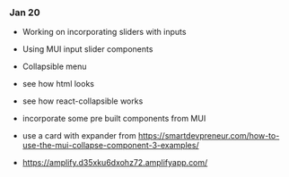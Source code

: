 ### Jan 20

- Working on incorporating sliders with inputs
- Using MUI input slider components
- Collapsible menu
- see how html looks
- see how react-collapsible works
- incorporate some pre built components from MUI
- use a card with expander from https://smartdevpreneur.com/how-to-use-the-mui-collapse-component-3-examples/

- https://amplify.d35xku6dxohz72.amplifyapp.com/
